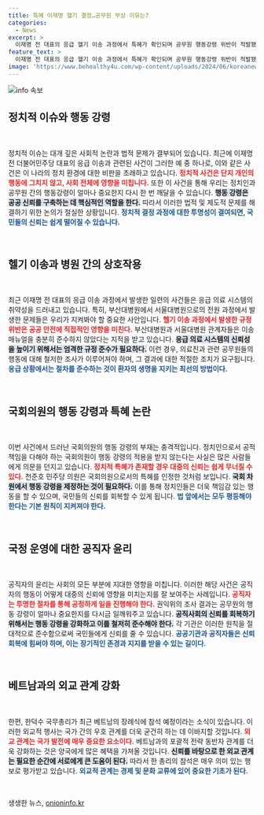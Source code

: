 ```yaml
---
title: 특혜 이재명 헬기 결정…공무원 부상 이유는?
categories:
  - News
excerpt: >
  이재명 전 대표의 응급 헬기 이송 과정에서 특혜가 확인되며 공무원 행동강령 위반이 적발됐다. 국회의원은 제재 없이 사건이 종결되면서 제도적 허점이 드러나, 논란이 가중되고 있다. 클릭해서 자세한 내용을 확인해보세요!
feature_text: >
  이재명 전 대표의 응급 헬기 이송 과정에서 특혜가 확인되며 공무원 행동강령 위반이 적발됐다. 국회의원은 제재 없이 사건이 종결되면서 제도적 허점이 드러나, 논란이 가중되고 있다. 클릭해서 자세한 내용을 확인해보세요!
image: 'https://www.behealthy4u.com/wp-content/uploads/2024/06/koreanews.jpg'
---
```


<p><img src="https://www.behealthy4u.com/wp-content/uploads/2024/06/koreanews.jpg" alt="info 속보" /></p>

<h2 data-ke-size="size26">정치적 이슈와 행동 강령</h2>

<p data-ke-size="size16">&nbsp;</p>

<p>정치적 이슈는 대개 깊은 사회적 논란과 법적 문제가 결부되어 있습니다. 최근에 이재명 전 더불어민주당 대표의 응급 이송과 관련된 사건이 그러한 예 중 하나로, 이와 같은 사건은 이 나라의 정치 환경에 대한 비판을 초래하고 있습니다. <b><span style="color: #ee2323;">정치적 사건은 단지 개인의 행동에 그치지 않고, 사회 전체에 영향을 미칩니다.</span></b> 또한 이 사건을 통해 우리는 정치인과 공무원 간의 행동강령이 얼마나 중요한지 다시 한 번 깨달을 수 있습니다. <b><span style="background-color: #21538527;">행동 강령은 공공 신뢰를 구축하는 데 핵심적인 역할을 한다.</span></b> 따라서 이러한 법적 및 제도적 문제를 해결하기 위한 논의가 절실한 상황입니다. <b><span style="color: #1a5490;">정치적 결정 과정에 대한 투명성이 결여되면, 국민들의 신뢰는 쉽게 떨어질 수 있습니다.</span></b></p>

<p data-ke-size="size16">&nbsp;</p>

<h2 data-ke-size="size26">헬기 이송과 병원 간의 상호작용</h2>

<p data-ke-size="size16">&nbsp;</p>

<p>최근 이재명 전 대표의 응급 이송 과정에서 발생한 일련의 사건들은 응급 의료 시스템의 취약성을 드러내고 있습니다. 특히, 부산대병원에서 서울대병원으로의 전원 과정에서 발생한 문제들은 우리가 지켜봐야 할 중요한 사안입니다. <b><span style="color: #ee2323;">헬기 이송 과정에서 발생한 규정 위반은 공공 안전에 직접적인 영향을 미친다.</span></b> 부산대병원과 서울대병원 관계자들은 이송 매뉴얼을 충분히 준수하지 않았다는 지적을 받고 있습니다. <b><span style="background-color: #21538527;">응급 의료 시스템의 신뢰성을 높이기 위해서는 엄격한 규정 준수가 필요하다.</span></b> 이런 경우, 의료진과 관련 공무원들의 행동에 대해 철저한 조사가 이루어져야 하며, 그 결과에 대한 적절한 조치가 요구됩니다. <b><span style="color: #1a5490;">응급 상황에서는 절차를 준수하는 것이 환자의 생명을 지키는 최선의 방법이다.</span></b></p>

<p data-ke-size="size16">&nbsp;</p>

<h2 data-ke-size="size26">국회의원의 행동 강령과 특혜 논란</h2>

<p data-ke-size="size16">&nbsp;</p>

<p>이번 사건에서 드러난 국회의원의 행동 강령의 부재는 충격적입니다. 정치인으로서 공적 책임을 다해야 하는 국회의원이 행동 강령의 적용을 받지 않는다는 사실은 많은 사람들에게 의문을 던지고 있습니다. <b><span style="color: #ee2323;">정치적 특혜가 존재할 경우 대중의 신뢰는 쉽게 무너질 수 있다.</span></b> 천준호 민주당 의원은 국회의원으로서의 특혜를 인정한 것처럼 보입니다. <b><span style="background-color: #21538527;">국회 차원에서 행동 강령을 제정하는 것이 필요하다.</span></b> 이를 통해 정치인들은 더욱 책임감 있는 행동을 할 수 있으며, 국민들의 신뢰를 회복할 수 있게 됩니다. <b><span style="color: #1a5490;">법 앞에서는 모두 평등해야 한다는 기본 원칙이 지켜져야 한다.</span></b></p>

<p data-ke-size="size16">&nbsp;</p>

<h2 data-ke-size="size26">국정 운영에 대한 공직자 윤리</h2>

<p data-ke-size="size16">&nbsp;</p>

<p>공직자의 윤리는 사회의 모든 부분에 지대한 영향을 미칩니다. 이러한 해당 사건은 공직자의 행동이 어떻게 대중의 신뢰에 영향을 미치는지를 잘 보여주는 사례입니다. <b><span style="color: #ee2323;">공직자는 투명한 절차를 통해 공정하게 일을 진행해야 한다.</span></b> 권익위의 조사 결과는 공무원의 행동 강령이 얼마나 중요한지를 다시금 일깨워주고 있습니다. <b><span style="background-color: #21538527;">공직사회의 신뢰를 회복하기 위해서는 행동 강령을 강화하고 이를 철저히 준수해야 한다.</span></b> 각 기관은 이러한 원칙을 절대적으로 준수함으로써 국민들에게 신뢰를 줄 수 있습니다. <b><span style="color: #1a5490;">공공기관과 공직자들은 신뢰 회복에 힘써야 하며, 이는 장기적인 존경과 지지를 받을 수 있는 길이다.</span></b></p>

<p data-ke-size="size16">&nbsp;</p>

<h2 data-ke-size="size26">베트남과의 외교 관계 강화</h2>

<p data-ke-size="size16">&nbsp;</p>

<p>한편, 한덕수 국무총리가 최근 베트남의 장례식에 참석 예정이라는 소식이 있습니다. 이러한 외교적 행사는 국가 간의 우호 관계를 더욱 굳건히 하는 데 이바지할 것입니다. <b><span style="color: #ee2323;">외교 관계는 국가 발전에 매우 중요한 요소이다.</span></b> 베트남과의 포괄적 전략 동반자 관계를 더욱 강화하는 것은 양국에게 많은 혜택을 가져올 것입니다. <b><span style="background-color: #21538527;">신뢰를 바탕으로 한 외교 관계는 필요한 순간에 서로에게 큰 도움이 된다.</span></b> 따라서 한 총리의 참석은 매우 의미 있는 행보로 평가받고 있습니다. <b><span style="color: #1a5490;">외교적 관계는 경제 및 문화 교류에 있어 중요한 기초가 된다.</span></b></p>

<p data-ke-size="size16">&nbsp;</p>
생생한 뉴스, <a href="https://onioninfo.kr" rel="dofollow">onioninfo.kr</a>


